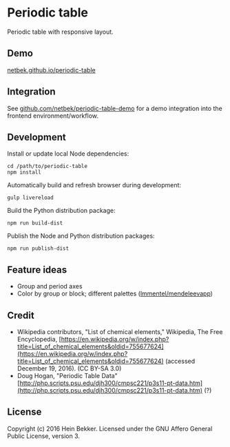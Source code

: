 # Periodic table

Periodic table with responsive layout.

## Demo

[netbek.github.io/periodic-table](https://netbek.github.io/periodic-table)

## Integration

See [github.com/netbek/periodic-table-demo](https://github.com/netbek/periodic-table-demo) for a demo integration into the frontend environment/workflow.

## Development

Install or update local Node dependencies:

```shell
cd /path/to/periodic-table
npm install
```

Automatically build and refresh browser during development:

```shell
gulp livereload
```

Build the Python distribution package:

```shell
npm run build-dist
```

Publish the Node and Python distribution packages:

```shell
npm run publish-dist
```

## Feature ideas

* Group and period axes
* Color by group or block; different palettes ([lmmentel/mendeleevapp](https://github.com/lmmentel/mendeleevapp))

## Credit

* Wikipedia contributors, "List of chemical elements," Wikipedia, The Free Encyclopedia, [https://en.wikipedia.org/w/index.php?title=List_of_chemical_elements&oldid=755677624](https://en.wikipedia.org/w/index.php?title=List_of_chemical_elements&oldid=755677624) (accessed December 19, 2016). (CC BY-SA 3.0)
* Doug Hogan, "Periodic Table Data" [http://php.scripts.psu.edu/djh300/cmpsc221/p3s11-pt-data.htm](http://php.scripts.psu.edu/djh300/cmpsc221/p3s11-pt-data.htm) (?)

## License

Copyright (c) 2016 Hein Bekker. Licensed under the GNU Affero General Public License, version 3.
